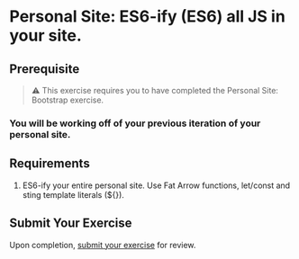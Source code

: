 # Personal Site: ES6-ify (ES6) all JS in your site.

## Prerequisite

> :warning: This exercise requires you to have completed the Personal Site: Bootstrap exercise.

### You will be working off of your previous iteration of your personal site.

## Requirements

1. ES6-ify your entire personal site. Use Fat Arrow functions, let/const and sting template literals (${}).

## Submit Your Exercise
Upon completion, [submit your exercise](http://bit.ly/NSSCohort24) for review.